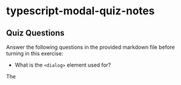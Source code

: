 # typescript-modal-quiz-notes

## Quiz Questions

Answer the following questions in the provided markdown file before turning in this exercise:

- What is the `<dialog>` element used for?

The <dialog> element in HTML is a native web component used to create pop-up dialogs or modal windows on a webpage. It provides a simple way to create a dialog box or a modal without the need for JavaScript libraries or frameworks. The <dialog> element is important because it provides a standardized, accessible way to create dialogs, which are a very common feature in web applications.

- How do you display a modal dialog?

showModal(): This method displays the dialog box as a modal. A modal dialog box is one that blocks interaction with the rest of the page. It is displayed on top of the page with a backdrop, and it's centered on the screen.

- How do you hide a modal dialog?

close(): This method closes the dialog box.

- What is the difference between the `showModal` & `show` methods?

show(): This method displays the dialog box.

showModal(): This method displays the dialog box as a modal.

## Notes

All student notes should be written here.

How to write `Code Examples` in markdown

for JS:

```javascript
const data = 'Howdy';
```

for HTML:

```html
<div>
  <p>This is text content</p>
</div>
```

for CSS:

```css
div {
  width: 100%;
}
```
